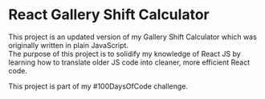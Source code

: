 # React Gallery Shift Calculator 

This project is an updated version of my Gallery Shift Calculator which was originally written in plain JavaScript.\
The purpose of this project is to solidify my knowledge of React JS by learning how to translate older JS code into cleaner, more efficient React code. 

This project is part of my #100DaysOfCode challenge.
